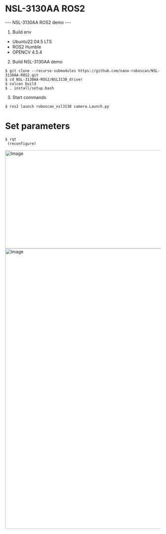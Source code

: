 # NSL-3130AA ROS2
--- NSL-3130AA ROS2 demo ---

1. Build env
 - Ubuntu22.04.5 LTS
 - ROS2 Humble
 - OPENCV 4.5.4
 
 
2. Build NSL-3130AA demo
```
$ git clone --recurse-submodules https://github.com/nano-roboscan/NSL-3130AA-ROS2.git
$ cd NSL-3130AA-ROS2/NSL3130_driver
$ colcon build
$ . install/setup.bash
```
 
3. Start commands
```
$ ros2 launch roboscan_nsl3130 camera.Launch.py
```

# Set parameters
```
$ rqt
 (reconfigure)
```
<img width="865" height="317" alt="Image" src="https://github.com/user-attachments/assets/5775ccad-f264-418a-8981-8dea8af05ce1" />

<img width="867" height="905" alt="Image" src="https://github.com/user-attachments/assets/07616bf5-de3e-4524-9818-23b8053ada15" />
 
 
